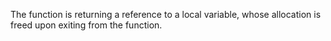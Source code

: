 The function is returning a reference to a local variable, whose allocation is freed upon exiting from the function.
